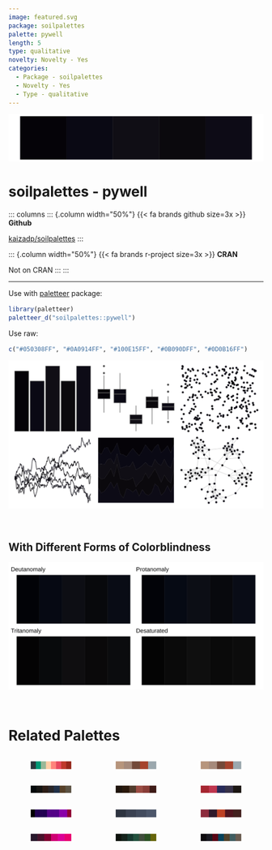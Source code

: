 ```yaml
---
image: featured.svg
package: soilpalettes
palette: pywell
length: 5
type: qualitative
novelty: Novelty - Yes
categories:
  - Package - soilpalettes
  - Novelty - Yes
  - Type - qualitative
---
```


![](featured.svg)

# soilpalettes - pywell 

::: columns
::: {.column width="50%"}
{{< fa brands github size=3x >}}
**Github**

[kaizadp/soilpalettes](https://github.com/kaizadp/soilpalettes)
:::

::: {.column width="50%"}
{{< fa brands r-project size=3x >}}
**CRAN**

Not on CRAN
:::
:::

<hr> 

Use with [paletteer](https://emilhvitfeldt.github.io/paletteer/) package:

```r
library(paletteer)
paletteer_d("soilpalettes::pywell")
```

Use raw:

```r
c("#050308FF", "#0A0914FF", "#100E15FF", "#0B090DFF", "#0D0B16FF")
``` 

![](examples.png) 

  <br>
  
  ## With Different Forms of Colorblindness
  
  ![](colorblind.svg) 

<br>

# Related Palettes

<div class="list" style="display: grid; grid-template-columns: auto auto auto;"> <figure class="figure">
<a href="../../awtools/a_palette/"> <img src="../../awtools/a_palette/featured.svg" style="width: 100%;" class="figure-img"></a>
</figure> <figure class="figure">
<a href="../../ButterflyColors/hamadryas_feronia/"> <img src="../../ButterflyColors/hamadryas_feronia/featured.svg" style="width: 100%;" class="figure-img"></a>
</figure> <figure class="figure">
<a href="../../ButterflyColors/hamadryas_feronia/"> <img src="../../ButterflyColors/hamadryas_feronia/featured.svg" style="width: 100%;" class="figure-img"></a>
</figure> <figure class="figure">
<a href="../../ghibli/TotoroDark/"> <img src="../../ghibli/TotoroDark/featured.svg" style="width: 100%;" class="figure-img"></a>
</figure> <figure class="figure">
<a href="../../beyonce/X4/"> <img src="../../beyonce/X4/featured.svg" style="width: 100%;" class="figure-img"></a>
</figure> <figure class="figure">
<a href="../../ButterflyColors/chorinea_licursis/"> <img src="../../ButterflyColors/chorinea_licursis/featured.svg" style="width: 100%;" class="figure-img"></a>
</figure> <figure class="figure">
<a href="../../beyonce/X120/"> <img src="../../beyonce/X120/featured.svg" style="width: 100%;" class="figure-img"></a>
</figure> <figure class="figure">
<a href="../../nord/polarnight/"> <img src="../../nord/polarnight/featured.svg" style="width: 100%;" class="figure-img"></a>
</figure> <figure class="figure">
<a href="../../ButterflyColors/fountainea_ryphea/"> <img src="../../ButterflyColors/fountainea_ryphea/featured.svg" style="width: 100%;" class="figure-img"></a>
</figure> <figure class="figure">
<a href="../../beyonce/X91/"> <img src="../../beyonce/X91/featured.svg" style="width: 100%;" class="figure-img"></a>
</figure> <figure class="figure">
<a href="../../ghibli/MarnieDark2/"> <img src="../../ghibli/MarnieDark2/featured.svg" style="width: 100%;" class="figure-img"></a>
</figure> <figure class="figure">
<a href="../../ghibli/KikiDark/"> <img src="../../ghibli/KikiDark/featured.svg" style="width: 100%;" class="figure-img"></a>
</figure> 
</div>
